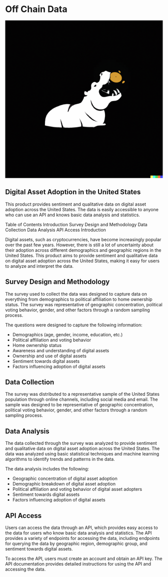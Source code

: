 # Off Chain Data

![Off Chain Data logo](./public/hippo_logo.png)

## Digital Asset Adoption in the United States

This product provides sentiment and qualitative data on digital asset adoption across the United States. The data is easily accessible to anyone who can use an API and knows basic data analysis and statistics.

Table of Contents
Introduction
Survey Design and Methodology
Data Collection
Data Analysis
API Access
Introduction

Digital assets, such as cryptocurrencies, have become increasingly popular over the past few years. However, there is still a lot of uncertainty about their adoption across different demographics and geographic regions in the United States. This product aims to provide sentiment and qualitative data on digital asset adoption across the United States, making it easy for users to analyze and interpret the data.

## Survey Design and Methodology

The survey used to collect the data was designed to capture data on everything from demographics to political affiliation to home ownership status. The survey was representative of geographic concentration, political voting behavior, gender, and other factors through a random sampling process.

The questions were designed to capture the following information:

- Demographics (age, gender, income, education, etc.)
- Political affiliation and voting behavior
- Home ownership status
- Awareness and understanding of digital assets
- Ownership and use of digital assets
- Sentiment towards digital assets
- Factors influencing adoption of digital assets

## Data Collection

The survey was distributed to a representative sample of the United States population through online channels, including social media and email. The sample was designed to be representative of geographic concentration, political voting behavior, gender, and other factors through a random sampling process.

## Data Analysis

The data collected through the survey was analyzed to provide sentiment and qualitative data on digital asset adoption across the United States. The data was analyzed using basic statistical techniques and machine learning algorithms to identify trends and patterns in the data.

The data analysis includes the following:

- Geographic concentration of digital asset adoption
- Demographic breakdown of digital asset adoption
- Political affiliation and voting behavior of digital asset adopters
- Sentiment towards digital assets
- Factors influencing adoption of digital assets

## API Access

Users can access the data through an API, which provides easy access to the data for users who know basic data analysis and statistics. The API provides a variety of endpoints for accessing the data, including endpoints for querying the data by geographic region, demographic group, and sentiment towards digital assets.

To access the API, users must create an account and obtain an API key. The API documentation provides detailed instructions for using the API and accessing the data.
